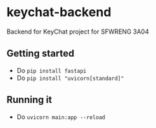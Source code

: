 # keychat-backend
Backend for KeyChat project for SFWRENG 3A04

## Getting started
* Do `pip install fastapi`
* Do `pip install "uvicorn[standard]"`

## Running it
* Do `uvicorn main:app --reload`